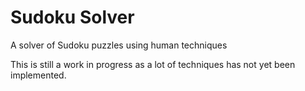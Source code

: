 # Sudoku Solver
A solver of Sudoku puzzles using human techniques

This is still a work in progress as a lot of techniques has not yet been implemented.
